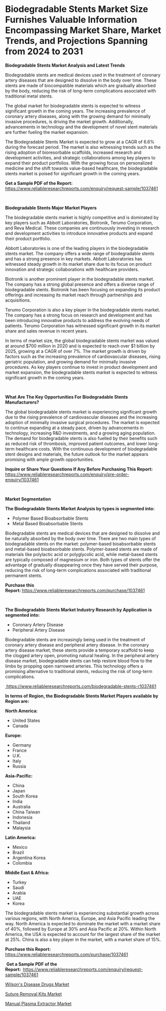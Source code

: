 <p><h1>Biodegradable Stents Market Size Furnishes Valuable Information Encompassing Market Share, Market Trends, and Projections Spanning from 2024 to 2031</h1></p><p><strong>Biodegradable Stents Market Analysis and Latest Trends</strong></p>
<p><p>Biodegradable stents are medical devices used in the treatment of coronary artery diseases that are designed to dissolve in the body over time. These stents are made of biocompatible materials which are gradually absorbed by the body, reducing the risk of long-term complications associated with traditional metal stents.</p><p>The global market for biodegradable stents is expected to witness significant growth in the coming years. The increasing prevalence of coronary artery diseases, along with the growing demand for minimally invasive procedures, is driving the market growth. Additionally, advancements in technology and the development of novel stent materials are further fueling the market expansion.</p><p>The Biodegradable Stents Market is expected to grow at a CAGR of 6.6% during the forecast period. The market is also witnessing trends such as the rising adoption of bioresorbable scaffolds, increased research and development activities, and strategic collaborations among key players to expand their product portfolios. With the growing focus on personalized medicine and the shift towards value-based healthcare, the biodegradable stents market is poised for significant growth in the coming years.</p></p>
<p><strong>Get a Sample PDF of the Report:&nbsp;</strong> <a href="https://www.reliableresearchreports.com/enquiry/request-sample/1037461">https://www.reliableresearchreports.com/enquiry/request-sample/1037461</a></p>
<p>&nbsp;</p>
<p><strong>Biodegradable Stents Major Market Players</strong></p>
<p><p>The biodegradable stents market is highly competitive and is dominated by key players such as Abbott Laboratories, Biotronik, Terumo Corporation, and Reva Medical. These companies are continuously investing in research and development activities to introduce innovative products and expand their product portfolio.</p><p>Abbott Laboratories is one of the leading players in the biodegradable stents market. The company offers a wide range of biodegradable stents and has a strong presence in key markets. Abbott Laboratories has witnessed steady growth in its market share due to its focus on product innovation and strategic collaborations with healthcare providers.</p><p>Biotronik is another prominent player in the biodegradable stents market. The company has a strong global presence and offers a diverse range of biodegradable stents. Biotronik has been focusing on expanding its product offerings and increasing its market reach through partnerships and acquisitions.</p><p>Terumo Corporation is also a key player in the biodegradable stents market. The company has a strong focus on research and development and has been introducing innovative products to address the evolving needs of patients. Terumo Corporation has witnessed significant growth in its market share and sales revenue in recent years.</p><p>In terms of market size, the global biodegradable stents market was valued at around $700 million in 2020 and is expected to reach over $1 billion by 2025, growing at a CAGR of over 7%. The market growth is driven by factors such as the increasing prevalence of cardiovascular diseases, rising geriatric population, and growing demand for minimally invasive procedures. As key players continue to invest in product development and market expansion, the biodegradable stents market is expected to witness significant growth in the coming years.</p></p>
<p>&nbsp;</p>
<p><strong>What Are The Key Opportunities For Biodegradable Stents Manufacturers?</strong></p>
<p><p>The global biodegradable stents market is experiencing significant growth due to the rising prevalence of cardiovascular diseases and the increasing adoption of minimally invasive surgical procedures. The market is expected to continue expanding at a steady pace, driven by advancements in technology, increasing R&D investments, and a growing aging population. The demand for biodegradable stents is also fuelled by their benefits such as reduced risk of thrombosis, improved patient outcomes, and lower long-term healthcare costs. With the continuous development of biodegradable stent designs and materials, the future outlook for the market appears promising with ample growth opportunities.</p></p>
<p><strong>Inquire or Share Your Questions If Any Before Purchasing This Report:</strong> <a href="https://www.reliableresearchreports.com/enquiry/pre-order-enquiry/1037461">https://www.reliableresearchreports.com/enquiry/pre-order-enquiry/1037461</a></p>
<p>&nbsp;</p>
<p><strong>Market Segmentation</strong></p>
<p><strong>The Biodegradable Stents Market Analysis by types is segmented into:</strong></p>
<p><ul><li>Polymer Based Bioabsorbable Stents</li><li>Metal Based Bioabsorbable Stents</li></ul></p>
<p><p>Biodegradable stents are medical devices that are designed to dissolve and be naturally absorbed by the body over time. There are two main types of biodegradable stents on the market: polymer-based bioabsorbable stents and metal-based bioabsorbable stents. Polymer-based stents are made of materials like polylactic acid or polyglycolic acid, while metal-based stents are typically composed of magnesium or iron. Both types of stents offer the advantage of gradually disappearing once they have served their purpose, reducing the risk of long-term complications associated with traditional permanent stents.</p></p>
<p><strong>Purchase this Report:&nbsp;</strong><a href="https://www.reliableresearchreports.com/purchase/1037461">https://www.reliableresearchreports.com/purchase/1037461</a></p>
<p>&nbsp;</p>
<p><strong>The Biodegradable Stents Market Industry Research by Application is segmented into:</strong></p>
<p><ul><li>Coronary Artery Disease</li><li>Peripheral Artery Disease</li></ul></p>
<p><p>Biodegradable stents are increasingly being used in the treatment of coronary artery disease and peripheral artery disease. In the coronary artery disease market, these stents provide a temporary scaffold to keep the clogged artery open, promoting natural healing. In the peripheral artery disease market, biodegradable stents can help restore blood flow to the limbs by propping open narrowed arteries. This technology offers a promising alternative to traditional stents, reducing the risk of long-term complications.</p></p>
<p><a href="https://www.reliableresearchreports.com/biodegradable-stents-r1037461">&nbsp;https://www.reliableresearchreports.com/biodegradable-stents-r1037461</a></p>
<p><strong>In terms of Region, the Biodegradable Stents Market Players available by Region are:</strong></p>
<p>
    <p> <strong> North America: </strong>
        <ul>
            <li>United States</li>
            <li>Canada</li>
        </ul>
        </p> 
    <p> <strong> Europe: </strong>
        <ul>
            <li>Germany</li>
            <li>France</li>
            <li>U.K.</li>
            <li>Italy</li>
            <li>Russia</li>
        </ul>
        </p> 
    <p> <strong> Asia-Pacific: </strong>
        <ul>
            <li>China</li>
            <li>Japan</li>
            <li>South Korea</li>
            <li>India</li>
            <li>Australia</li>
            <li>China Taiwan</li>
            <li>Indonesia</li>
            <li>Thailand</li>
            <li>Malaysia</li>
        </ul>
        </p> 
    <p> <strong> Latin America: </strong>
        <ul>
            <li>Mexico</li>
            <li>Brazil</li>
            <li>Argentina Korea</li>
            <li>Colombia</li>
        </ul>
        </p> 
    <p> <strong> Middle East & Africa: </strong>
        <ul>
            <li>Turkey</li>
            <li>Saudi</li>
            <li>Arabia</li>
            <li>UAE</li>
            <li>Korea</li>
        </ul>
    </p>
    </p>
<p><p>The biodegradable stents market is experiencing substantial growth across various regions, with North America, Europe, and Asia Pacific leading the way. North America is expected to dominate the market with a market share of 40%, followed by Europe at 30% and Asia Pacific at 20%. Within North America, the USA is expected to account for the largest share of the market at 25%. China is also a key player in the market, with a market share of 15%.</p></p>
<p><strong>Purchase this Report: </strong><a href="https://www.reliableresearchreports.com/purchase/1037461">https://www.reliableresearchreports.com/purchase/1037461</a></p>
<p>&nbsp;<strong>Get a Sample PDF of the Report:&nbsp;&nbsp;</strong><a href="https://www.reliableresearchreports.com/enquiry/request-sample/1037461">https://www.reliableresearchreports.com/enquiry/request-sample/1037461</a></p>
<p><strong></strong></p>
<p><p><a href="https://www.linkedin.com/pulse/wilsons-disease-drugs-market-key-successful-business-strategy-j5h8f">Wilson's Disease Drugs Market</a></p><p><a href="https://www.linkedin.com/pulse/suture-removal-kits-market-size-outlook-forecast-2024-2031-xj4te">Suture Removal Kits Market</a></p><p><a href="https://www.linkedin.com/pulse/manual-plasma-extractor-market-outlook-industry-overview-forecast-t4dme">Manual Plasma Extractor Market</a></p></p>